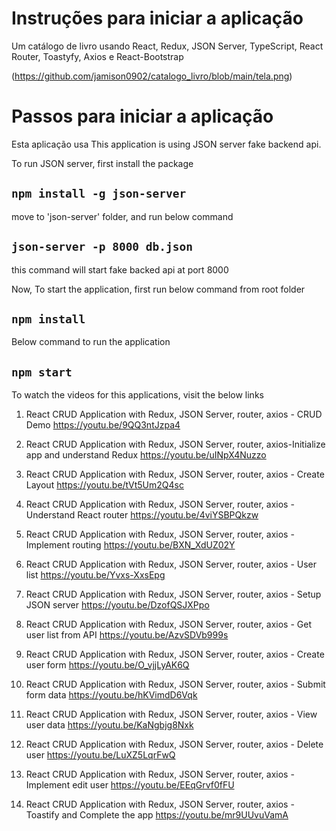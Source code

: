 # Instruções para iniciar a aplicação

Um catálogo de livro usando React, Redux, JSON Server, TypeScript, React Router, Toastyfy, Axios e React-Bootstrap

(https://github.com/jamison0902/catalogo_livro/blob/main/tela.png)

# Passos para iniciar a aplicação

Esta aplicação usa This application is using JSON server fake backend api.

To run JSON server, first install the package

## `npm install -g json-server`

move to 'json-server' folder, and run below command

## `json-server -p 8000 db.json`

this command will start fake backed api at port 8000

Now, To start the application, first run below command from root folder

## `npm install`

Below command to run the application

## `npm start`

To watch the videos for this applications, visit the below links 
1. React CRUD Application with Redux, JSON Server, router, axios - CRUD Demo
https://youtu.be/9QQ3ntJzpa4

2. React CRUD Application with Redux, JSON Server, router, axios-Initialize app and understand Redux
https://youtu.be/uINpX4Nuzzo

3. React CRUD Application with Redux, JSON Server, router, axios - Create Layout
https://youtu.be/tVt5Um2Q4sc

4. React CRUD Application with Redux, JSON Server, router, axios - Understand React router
https://youtu.be/4viYSBPQkzw

5. React CRUD Application with Redux, JSON Server, router, axios - Implement routing
https://youtu.be/BXN_XdUZ02Y

6. React CRUD Application with Redux, JSON Server, router, axios - User list
https://youtu.be/Yvxs-XxsEpg

7. React CRUD Application with Redux, JSON Server, router, axios - Setup JSON server
https://youtu.be/DzofQSJXPpo

8. React CRUD Application with Redux, JSON Server, router, axios - Get user list from API
https://youtu.be/AzvSDVb999s

9. React CRUD Application with Redux, JSON Server, router, axios - Create user form
https://youtu.be/O_vjjLyAK6Q

10. React CRUD Application with Redux, JSON Server, router, axios - Submit form data
https://youtu.be/hKVimdD6Vqk

11. React CRUD Application with Redux, JSON Server, router, axios - View user data
https://youtu.be/KaNgbjg8Nxk

12. React CRUD Application with Redux, JSON Server, router, axios - Delete user
https://youtu.be/LuXZ5LqrFwQ

13. React CRUD Application with Redux, JSON Server, router, axios - Implement edit user
https://youtu.be/EEqGrvf0fFU

14. React CRUD Application with Redux, JSON Server, router, axios - Toastify and Complete the app
https://youtu.be/mr9UUvuVamA


